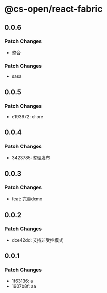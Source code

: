 # @cs-open/react-fabric

## 0.0.6

### Patch Changes

- 整合

### Patch Changes

- sasa

## 0.0.5

### Patch Changes

- e193672: chore

## 0.0.4

### Patch Changes

- 3423785: 整理发布

## 0.0.3

### Patch Changes

- feat: 完善demo

## 0.0.2

### Patch Changes

- dce42dd: 支持非受控模式

## 0.0.1

### Patch Changes

- 1f63136: a
- 1907b8f: aa
